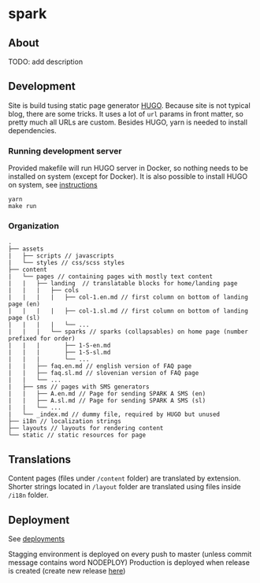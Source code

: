 # spark

## About

TODO: add description

## Development

Site is build tusing static page generator [HUGO](https://gohugo.io). Because site is not typical blog, there are some tricks. It uses a lot of `url` params in front matter, so pretty much all URLs are custom. Besides HUGO, yarn is needed to install dependencies.

### Running development server

Provided makefile will run HUGO server in Docker, so nothing needs to be installed on system (except for Docker). It is also possible to install HUGO on system, see [instructions](https://gohugo.io/getting-started/installing)

```
yarn
make run
```


### Organization

```
.
├── assets
|   ├── scripts // javascripts
|   └── styles // css/scss styles
├── content
|   └── pages // containing pages with mostly text content
|   |   ├── landing  // translatable blocks for home/landing page
|   |   |   ├── cols
|   |   |   |   ├── col-1.en.md // first column on bottom of landing page (en)
|   |   |   |   ├── col-1.sl.md // first column on bottom of landing page (sl)
|   |   |   |   └── ...
|   |   |   └── sparks // sparks (collapsables) on home page (number prefixed for order)
|   |   |       ├── 1-S-en.md
|   |   |       ├── 1-S-sl.md
|   |   |       └── ...
|   |   ├── faq.en.md // english version of FAQ page
|   |   ├── faq.sl.md // slovenian version of FAQ page
|   |   └── ...
|   ├── sms // pages with SMS generators
|   |   ├── A.en.md // Page for sending SPARK A SMS (en)
|   |   ├── A.sl.md // Page for sending SPARK A SMS (sl)
|   |   └── ...
|   └── _index.md // dummy file, required by HUGO but unused
├── i18n // localization strings
├── layouts // layouts for rendering content
└── static // static resources for page
```

## Translations

Content pages (files under `/content` folder) are translated by extension. Shorter strings located in `/layout` folder are translated using files inside `/i18n` folder.

## Deployment

See [deployments](https://github.com/sledilnik/spark/deployments)

Stagging environment is deployed on every push to master (unless commit message contains word NODEPLOY)
Production is deployed when release is created (create new release [here](https://github.com/sledilnik/spark/releases))